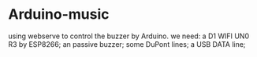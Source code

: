 # Arduino-music
using webserve to control the buzzer by Arduino.
we need:
a D1 WIFI UN0 R3 by ESP8266;
an passive buzzer;
some DuPont lines;
a USB DATA line;
